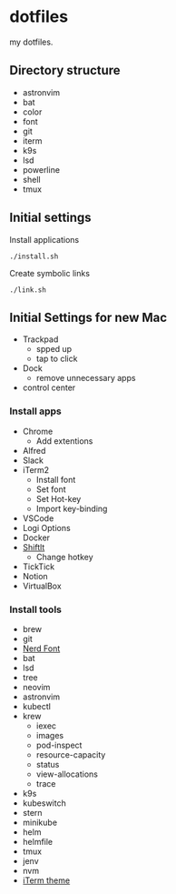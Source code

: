 # dotfiles

my dotfiles.

## Directory structure

- astronvim
- bat
- color
- font
- git
- iterm
- k9s
- lsd
- powerline
- shell
- tmux

## Initial settings

Install applications

```shell
./install.sh
```

Create symbolic links

```shell
./link.sh
```

## Initial Settings for new Mac

- Trackpad
  - spped up
  - tap to click
- Dock
  - remove unnecessary apps
- control center

### Install apps

- Chrome
  - Add extentions
- Alfred
- Slack
- iTerm2
  - Install font
  - Set font
  - Set Hot-key
  - Import key-binding
- VSCode
- Logi Options
- Docker
- [Shiftlt](https://github.com/fikovnik/ShiftIt/releases)
  - Change hotkey
- TickTick
- Notion
- VirtualBox

### Install tools

- brew
- git
- [Nerd Font](https://www.nerdfonts.com/)
- bat
- lsd
- tree
- neovim
- astronvim
- kubectl
- krew
  - iexec
  - images
  - pod-inspect
  - resource-capacity
  - status
  - view-allocations
  - trace
- k9s
- kubeswitch
- stern
- minikube
- helm
- helmfile
- tmux
- jenv
- nvm
- [iTerm theme](https://github.com/mbadolato/iTerm2-Color-Schemes)
